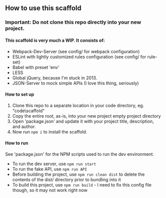 ## How to use this scaffold

### Important: Do not clone this repo directly into your new project.

#### This scaffold is very much a WIP. It consists of: 

* Webpack-Dev-Server (see config/ for webpack configuration)
* ESLint with lightly customized rules configuration (see config/ for rule-set)
* Babel with preset 'env'
* LESS 
* Global jQuery, because I'm stuck in 2013. 
* JSON-Server to mock simple APIs (I love this thing, seriously) 

#### How to set up

1. Clone this repo to a separate location in your code directory, eg. "code\scaffold"
2. Copy the entire root, as-is, into your new project empty project directory
3. Open 'package.json' and update it with your project title, description, and author.
4. Now run <code>npm i</code> to install the scaffold.

#### How to run

See 'package.json' for the NPM scripts used to run the dev environment. 

* To run the dev server, use <code>npm run start</code>
* To run the fake API, use <code>npm run API</code>
* Before building the project, use <code>npm run clean dist</code> to delete the contents of the dist/ directory prior to bundling into it
* To build this project, use <code>npm run build</code> - I need to fix this config file though, so it may not work right now